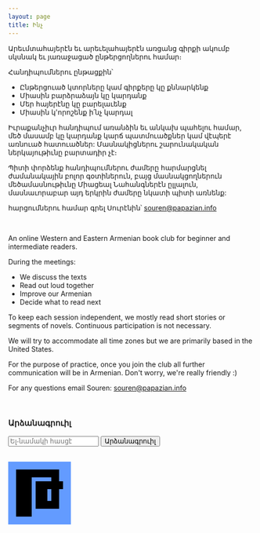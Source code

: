 ```yaml
---
layout: page
title: Ինչ
---
```


Արեւմտահայերէն եւ արեւելահայերէն առցանց գիրքի ակումբ սկսնակ եւ յառաջացած ընթերցողներու համար։

Հանդիպումներու ընթացքին՝
- Ընթերցուած կտորները կամ գիրքերը կը քննարկենք
- Միասին բարձրաձայն կը կարդանք
- Մեր հայերէնը կը բարելաւենք
- Միասին կ'որոշենք ի՛նչ կարդալ


Իւրաքանչիւր հանդիպում առանձին եւ անկախ պահելու համար, մեծ մասամբ կը կարդանք կարճ պատմուածքներ կամ վէպերէ առնուած հատուածներ: Մասնակիցներու շարունակական ներկայութիւնը բարտադիր չէ։

Պիտի փորձենք հանդիպումներու ժամերը հարմարցնել ժամանակային բոլոր գօտիներուն, բայց մասնակցողներուն մեծամասնութիւնը Միացեալ Նահանգներէն ըլլալուն, մասնաւորաբար այդ երկրին ժամերը նկատի պիտի առնենք:

հարցումներու համար գրել Սուրէնին՝ [souren@papazian.info](mailto:souren@papazian.info)

<br />

An online Western and Eastern Armenian book club for beginner and intermediate readers.

During the meetings:
- We discuss the texts
- Read out loud together
- Improve our Armenian
- Decide what to read next

To keep each session independent, we mostly read short stories or segments of novels. Continuous participation is not necessary.

We will try to accommodate all time zones but we are primarily based in the United States.

For the purpose of practice, once you join the club all further communication will be in Armenian. Don't worry, we're really friendly :)

For any questions email Souren: [souren@papazian.info](mailto:souren@papazian.info)

<br />

### Արձանագրուիլ
<form action="{{site.mailchimp}}" method="post" name="mc-embedded-subscribe-form" class="wj-contact-form validate" target="_blank" novalidate>
    <div class="mc-field-group">
        <input type="email" placeholder="Ել-նամակի հասցէ" name="EMAIL" class="required email" id="mce-EMAIL" autocomplete="on">
        <input type="submit" value="Արձանագրուիլ" name="subscribe" class="heart">
    </div>
</form>

<br />

![logo](assets/images/logo.png)